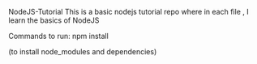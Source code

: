 NodeJS-Tutorial
This is a basic nodejs tutorial repo where in each file , I learn the basics of NodeJS

Commands to run:
npm install

(to install node_modules and dependencies)
